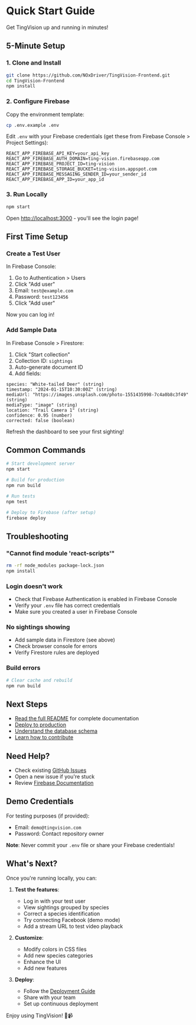# Quick Start Guide

Get TingVision up and running in minutes!

## 5-Minute Setup

### 1. Clone and Install

```bash
git clone https://github.com/NOxDriver/TingVision-Frontend.git
cd TingVision-Frontend
npm install
```

### 2. Configure Firebase

Copy the environment template:
```bash
cp .env.example .env
```

Edit `.env` with your Firebase credentials (get these from Firebase Console > Project Settings):
```
REACT_APP_FIREBASE_API_KEY=your_api_key
REACT_APP_FIREBASE_AUTH_DOMAIN=ting-vision.firebaseapp.com
REACT_APP_FIREBASE_PROJECT_ID=ting-vision
REACT_APP_FIREBASE_STORAGE_BUCKET=ting-vision.appspot.com
REACT_APP_FIREBASE_MESSAGING_SENDER_ID=your_sender_id
REACT_APP_FIREBASE_APP_ID=your_app_id
```

### 3. Run Locally

```bash
npm start
```

Open [http://localhost:3000](http://localhost:3000) - you'll see the login page!

## First Time Setup

### Create a Test User

In Firebase Console:
1. Go to Authentication > Users
2. Click "Add user"
3. Email: `test@example.com`
4. Password: `test123456`
5. Click "Add user"

Now you can log in!

### Add Sample Data

In Firebase Console > Firestore:
1. Click "Start collection"
2. Collection ID: `sightings`
3. Auto-generate document ID
4. Add fields:

```
species: "White-tailed Deer" (string)
timestamp: "2024-01-15T10:30:00Z" (string)
mediaUrl: "https://images.unsplash.com/photo-1551435998-7c4a0b8c3f49" (string)
mediaType: "image" (string)
location: "Trail Camera 1" (string)
confidence: 0.95 (number)
corrected: false (boolean)
```

Refresh the dashboard to see your first sighting!

## Common Commands

```bash
# Start development server
npm start

# Build for production
npm run build

# Run tests
npm test

# Deploy to Firebase (after setup)
firebase deploy
```

## Troubleshooting

### "Cannot find module 'react-scripts'"
```bash
rm -rf node_modules package-lock.json
npm install
```

### Login doesn't work
- Check that Firebase Authentication is enabled in Firebase Console
- Verify your `.env` file has correct credentials
- Make sure you created a user in Firebase Console

### No sightings showing
- Add sample data in Firestore (see above)
- Check browser console for errors
- Verify Firestore rules are deployed

### Build errors
```bash
# Clear cache and rebuild
npm run build
```

## Next Steps

- [Read the full README](README.md) for complete documentation
- [Deploy to production](DEPLOYMENT.md)
- [Understand the database schema](FIRESTORE_SCHEMA.md)
- [Learn how to contribute](CONTRIBUTING.md)

## Need Help?

- Check existing [GitHub Issues](https://github.com/NOxDriver/TingVision-Frontend/issues)
- Open a new issue if you're stuck
- Review [Firebase Documentation](https://firebase.google.com/docs)

## Demo Credentials

For testing purposes (if provided):
- Email: `demo@tingvision.com`
- Password: Contact repository owner

**Note**: Never commit your `.env` file or share your Firebase credentials!

## What's Next?

Once you're running locally, you can:

1. **Test the features**:
   - Log in with your test user
   - View sightings grouped by species
   - Correct a species identification
   - Try connecting Facebook (demo mode)
   - Add a stream URL to test video playback

2. **Customize**:
   - Modify colors in CSS files
   - Add new species categories
   - Enhance the UI
   - Add new features

3. **Deploy**:
   - Follow the [Deployment Guide](DEPLOYMENT.md)
   - Share with your team
   - Set up continuous deployment

Enjoy using TingVision! 🦌📹

